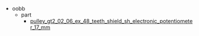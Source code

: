 * oobb
  * part
    * [pulley_gt2_02_06_ex_48_teeth_shield_sh_electronic_potentiometer_17_mm](oobb/part/pulley_gt2_02_06_ex_48_teeth_shield_sh_electronic_potentiometer_17_mm)

